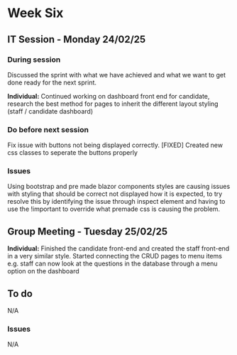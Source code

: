 # Week Six

## IT Session - Monday 24/02/25

### During session
Discussed the sprint with what we have achieved and what we want to get done ready for the next sprint.

**Individual:**
Continued working on dashboard front end for candidate,
research the best method for pages to inherit the different layout styling (staff / candidate dashboard)

### Do before next session
Fix issue with buttons not being displayed correctly.
[FIXED] Created new css classes to seperate the buttons properly

### Issues
Using bootstrap and pre made blazor components styles are causing issues with styling that should be correct not displayed how it is expected, to try resolve this by identifying the issue through inspect element and having to use the !important to override what premade css is causing the problem.

## Group Meeting - Tuesday 25/02/25
**Individual:**
Finished the candidate front-end and created the staff front-end in a very similar style.
Started connecting the CRUD pages to menu items e.g. staff can now look at the questions in the database through a menu option on the dashboard

## To do
N/A

### Issues
N/A
